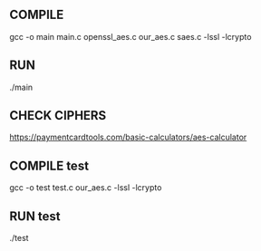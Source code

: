 ## COMPILE
gcc -o main main.c openssl_aes.c our_aes.c saes.c -lssl -lcrypto

## RUN
./main 

## CHECK CIPHERS
https://paymentcardtools.com/basic-calculators/aes-calculator

## COMPILE test
gcc -o test test.c our_aes.c  -lssl -lcrypto

## RUN test
./test 